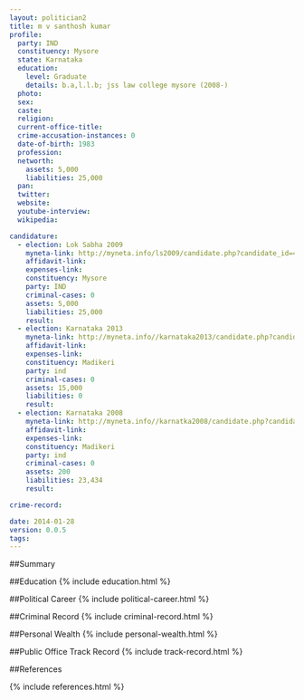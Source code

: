 ```yaml
---
layout: politician2
title: m v santhosh kumar
profile: 
  party: IND
  constituency: Mysore
  state: Karnataka
  education: 
    level: Graduate
    details: b.a,l.l.b; jss law college mysore (2008-)
  photo: 
  sex: 
  caste: 
  religion: 
  current-office-title: 
  crime-accusation-instances: 0
  date-of-birth: 1983
  profession: 
  networth: 
    assets: 5,000
    liabilities: 25,000
  pan: 
  twitter: 
  website: 
  youtube-interview: 
  wikipedia: 

candidature: 
  - election: Lok Sabha 2009
    myneta-link: http://myneta.info/ls2009/candidate.php?candidate_id=4652
    affidavit-link: 
    expenses-link: 
    constituency: Mysore 
    party: IND
    criminal-cases: 0
    assets: 5,000
    liabilities: 25,000
    result:  
  - election: Karnataka 2013
    myneta-link: http://myneta.info//karnataka2013/candidate.php?candidate_id=2421
    affidavit-link: 
    expenses-link: 
    constituency: Madikeri 
    party: ind
    criminal-cases: 0
    assets: 15,000
    liabilities: 0
    result:  
  - election: Karnataka 2008
    myneta-link: http://myneta.info//karnatka2008/candidate.php?candidate_id=1728
    affidavit-link: 
    expenses-link: 
    constituency: Madikeri 
    party: ind
    criminal-cases: 0
    assets: 200
    liabilities: 23,434
    result:  

crime-record: 

date: 2014-01-28
version: 0.0.5
tags: 
---
```

##Summary


##Education
{% include education.html %}


##Political Career
{% include political-career.html %}


##Criminal Record
{% include criminal-record.html %}


##Personal Wealth
{% include personal-wealth.html %}


##Public Office Track Record
{% include track-record.html %}


##References


{% include references.html %}
